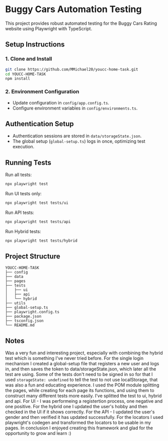 # Buggy Cars Automation Testing

This project provides robust automated testing for the Buggy Cars Rating website using Playwright with TypeScript.

## Setup Instructions

### 1. Clone and Install
```bash
git clone https://github.com/MMichael20/youcc-home-task.git
cd YOUCC-HOME-TASK
npm install
```

### 2. Environment Configuration
- Update configuration in `config/app.config.ts`.
- Configure environment variables in `config/environments.ts`.

## Authentication Setup
- Authentication sessions are stored in `data/storageState.json`.
- The global setup (`global-setup.ts`) logs in once, optimizing test execution.

## Running Tests

Run all tests:
```bash
npx playwright test
```

Run UI tests only:
```bash
npx playwright test tests/ui
```

Run API tests:
```bash
npx playwright test tests/api
```

Run Hybrid tests:
```bash
npx playwright test tests/hybrid
```

## Project Structure
```
YOUCC-HOME-TASK
├── config
├── data
├── pages 
├── tests
│   ├── ui 
│   ├── api
│   └── hybrid 
├── utils 
├── global-setup.ts
├── playwright.config.ts
├── package.json
├── tsconfig.json
└── README.md
```

## Notes
Was a very fun and interesting project, especially with combining the hybrid test which is something I've never tried before.
For the single login mechanism I created a global-setup file that registers a new user and logs in, and then saves the token to data/storageState.json, which later all the test are using. Some of the tests don't need to be signed in so for that I used ```storageState: undefined``` to tell the test to not use localStorage, that was also a fun and educating experience.
I used the POM module splitting the pages, while creating for each page its functions, and using them to construct many different tests more easily.
I've splitted the test to ui, hybrid and api. For UI - I was performeing a registertion process, one negative and one positive. For the hybrid one I updated the user's hobby and then checked in the UI if it shows correctly. For the API - I updated the user's gender and then verified it has updated successfully.
For the locators I used playwright's codegen and transformed the locators to be usable in my pages.
In conclusion I enjoyed creating this framework and glad for the opportunity to grow and learn :)





